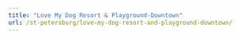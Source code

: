 ```yaml
---
title: "Love My Dog Resort & Playground-Downtown"
url: /st-petersburg/love-my-dog-resort-and-playground-downtown/
---
```

